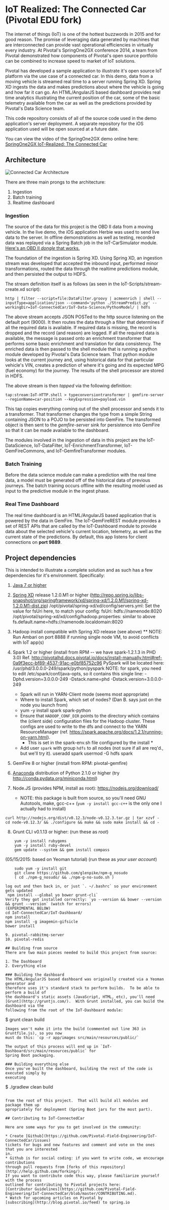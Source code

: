 # IoT Realized: The Connected Car (Pivotal EDU fork)
The internet of things (IoT) is one of the hottest buzzwords in 2015 and for good 
reason. The promise of leveraging data generated by machines that are interconnected can 
provide vast operational efficiencies in virtually every industry. At Pivotal's 
SpringOne2GX conference 2014, a team from Pivotal demonstrated how components of Pivotal's 
open source portfolio can be combined to increase speed to market of IoT solutions.

Pivotal has developed a sample application to illustrate it's open source IoT platform 
via the use case of a connected car.  In this demo, data from a moving vehicle is streamed
real time to a server running Spring XD.  Spring XD ingests the data and makes predictions
about where the vehicle is going and how far it can go.  An HTML/AngularJS based dashboard
provides real time analytics illustrating the current position of the car, some of the 
basic telemetry available from the car as well as the predictions provided by Pivotal's 
Data Science team.

This code repository consists of all of the source code used in the demo application's 
server deployment.  A separate repository for the iOS application used will be open 
sourced at a future date.

You can view the video of the SpringOne2GX demo online here: 
[SpringOne2GX IoT-Realized: The Connected Car](https://www.youtube.com/watch?v=cejQ46IQpUI)

## Architecture

![Connected Car Architecture](/src/main/resources/images/ConnectedCarArchitecture.jpg)

There are three main prongs to the architecture:

1. Ingestion
2. Batch training
3. Realtime dashboard

### Ingestion
The source of the data for this project is the OBD II data from a moving vehicle.  In the 
live demo, the iOS application Herbie was used to send live data to the server.  In 
offline demonstrations as well as testing, recorded data was replayed via a Spring Batch 
job in the IoT-CarSimulator module.
[Here's an OBD II _dongle_ that works.](http://gopoint-technology.mybigcommerce.com/bt1a-for-android-and-apple/)

The foundation of the ingestion is Spring XD.  Using Spring XD, an ingestion stream was 
developed that accepted the inbound input, performed minor transformations, routed the 
data through the realtime predictions module, and then persisted the output to HDFS.

The stream definition itself is as follows (as seen in the IoT-Scripts/stream-create.xd 
script):

```
http | filter --script=file:DataFilter.groovy | acmeenrich | shell --inputType=application/json --command='python ./StreamPredict.py' --workingDir=IoT-ConnectedCar/IoT-Data-Science/PythonModel/ | hdfs
```

The above stream accepts JSON POSTed to the http source listening on the default port 
(9000).  It then routes the data through a filter that determines if all the required data
is available.  If required data is missing, the record is dropped and the record (and 
reason) are logged.  If all the required data is available, the message is passed onto an
enrichment transformer that performs some basic enrichment and translation for data 
consistency.  The enriched data is then passed to the shell module that is running a 
python module developed by Pivotal's Data Science team.  That python module looks at the 
current journey and, using historical data for that particular vehicle's VIN, creates a
prediction of where it's going and its expected MPG (fuel economy) for the journey.
The results of the shell processor are stored in HDFS.

The above stream is then _tapped_ via the following definition:

```
tap:stream:IoT-HTTP.shell > typeconversiontransformer | gemfire-server --regionName=car-position --keyExpression=payload.vin
```

This tap copies everything coming out of the shell processor and sends it to a transformer.
That transformer changes the type from a simple String containing JSON to a POJO to be 
persisted into GemFire.  The transformed object is then sent to the _gemfire-server_ sink
for persistence into GemFire so that it can be made available to the dashboard.

The modules involved in the ingestion of data in this project are the IoT-DataScience, 
IoT-DataFilter, IoT-EnrichmentTransformer, IoT-GemFireCommons, and IoT-GemfireTransformer 
modules.

### Batch Training
Before the data science module can make a prediction with the real time data, a model must
be generated off of the historical data of previous journeys.  The batch training occurs 
offline with the resulting model used as input to the predictive module in the ingest 
phase.

### Real Time Dashboard
The real time dashboard is an HTML/AngularJS based application that is powered by the data
in GemFire.  The IoT-GemFireREST module provides a set of REST APIs that are called by the
IoT-Dashboard module to provide data about the selected vehicle's current location, 
telemetry, as well as the current state of the predictions.  By default, this app listens
for client connections on **port 9889**.

## Project dependencies
This is intended to illustrate a complete solution and as such has a few dependencies for
it's environment.  Specifically:

1. [Java 7 or higher](http://www.oracle.com/technetwork/java/javase/downloads/index.html)
2. [Spring XD](https://spring.io/projects/spring-xd) release 1.2.0.M1 or higher
   (http://repo.spring.io/libs-snapshot/org/springframework/xd/spring-xd/1.2.0.M1/spring-xd-1.2.0.M1-dist.zip)
   /opt/pivotal/spring-xd/xd/config/servers.yml: Set the value for fsUri here, to match your config:
     fsUri: hdfs://namenode:8020
   /opt/pivotal/spring-xd/xd/config/hadoop.properties: similar to above
     fs.default.name=hdfs://namenode.localdomain:8020
3. Hadoop install compatible with Spring XD release (see above)
   ** NOTE: Run Ambari on port 8888 if running single node VM, to avoid conflicts with IoT app(s)
4. Spark 1.2 or higher (install from RPM -- we have spark-1.2.1.3 in PHD 3.0)
   Ref. http://pivotalhd.docs.pivotal.io/docs/install-manually.html#ref-0a9f3ecc-bf89-4537-91ac-e0bf85752c96
   PySpark will be located here: /usr/phd/3.0.0.0-249/spark/python/pyspark
   NOTE: for spark, you need to edit /etc/spark/conf/java-opts, so it contains this single line:
     -Dphd.version=3.0.0.0-249 -Dstack.name=phd -Dstack.version=3.0.0.0-249
   - Spark will run in YARN-Client mode (seems most appropriate)
   - Where to install Spark, which set of nodes? (Dan B. says just on the node you launch from)
   - yum -y install spark spark-python
   - Ensure that `HADOOP_CONF_DIR` points to the directory which contains the (client side)
     configuration files for the Hadoop cluster. These configs are used to write to the dfs and connect to
     the YARN ResourceManager (ref. https://spark.apache.org/docs/1.2.1/running-on-yarn.html).
     * This is set in the spark-env.sh file configured by the install *
   - Add user `spark` with group `hdfs` to all nodes (not sure if all are req'd., but we'll try it).
     useradd spark
     usermod -G hdfs spark

5. GemFire 8 or higher (install from RPM: pivotal-gemfire)
6. [Anaconda](http://continuum.io/downloads) distribution of Python 2.1.0 or higher
   (try http://conda.pydata.org/miniconda.html)
7. Node.JS (provides NPM, install as root): https://nodejs.org/download/
   - NOTE: this package is built from source, so you'll need GNU Autotools, make, gcc-c++
     (`yum -y install gcc-c++` is the only one I actually had to install)
```
curl http://nodejs.org/dist/v0.12.3/node-v0.12.3.tar.gz | tar xzvf -
cd node-v0.12.3/ && ./configure && make && sudo make install && cd -
```
8. Grunt CLI v0.1.13 or higher:
   (run these as *root*)
```
    yum -y install rubygems
    yum -y install ruby-devel
    gem update --system && gem install compass
```
   (05/15/2015: based on Yeoman tutorial)
   (run these as *your user account*)
```
    sudo yum -y install git
    git clone https://github.com/glenpike/npm-g_nosudo
    ( cd ./npm-g_nosudo/ && ./npm-g-no-sudo.sh )
```
    log out and then back in, or just `. ~/.bashrc` so your environment gets updated
    `npm install --global yo bower grunt-cli`
    Verify they got installed correctly: `yo --version && bower --version && grunt --version` (watch for errors)
    (EXPERIMENTAL BELOW)
    cd IoT-ConnectedCar/IoT-Dashboard/
    npm install
    npm install -g imagemin-gifsicle
    bower install
```
9. pivotal-rabbitmq-server
10. pivotal-redis

## Building from source
There are two main pieces needed to build this project from source:

1. The Dashboard
2. Everything else

### Building the dashboard
The HTML/AngularJS based dashboard was originally created via a Yeoman generator and
therefore uses it's standard stack to perform builds.  To be able to perform a build of
the dashboard's static assets (JavaScript, HTML, etc), you'll need
[Grunt](http://gruntjs.com/).  With Grunt installed, you can build the dashboard via the
following from the root of the IoT-Dashboard module:

```
$ grunt clean build
```
Images won't make it into the build (commented out line 363 in Gruntfile.js), so you now
must do this: `cp -r app/images src/main/resources/public/`

The output of this process will end up in `IoT-Dashboard/src/main/resources/public` for 
Spring Boot packaging.

### Building everything else
Once you've built the dashboard, building the rest of the code is executed simply by 
executing

```
$ ./gradlew clean build
```

from the root of this project.  That will build all modules and package them up
apropriately for deployment (Spring Boot jars for the most part).

## Contributing to IoT-ConnectedCar

Here are some ways for you to get involved in the community:

* Create [Github](https://github.com/Pivotal-Field-Engineering/IoT-ConnectedCar/issues) 
tickets for bugs and new features and comment and vote on the ones that you are interested 
in.
* Github is for social coding: if you want to write code, we encourage contributions 
through pull requests from [forks of this repository](http://help.github.com/forking/).  
If you want to contribute code this way, please familiarize yourself with the process 
outlined for contributing to Pivotal projects here: 
[Contributor Guidelines](https://github.com/Pivotal-Field-Engineering/IoT-ConnectedCar/blob/master/CONTRIBUTING.md).
* Watch for upcoming articles on Pivotal by 
[subscribing](http://blog.pivotal.io/feed) to spring.io

